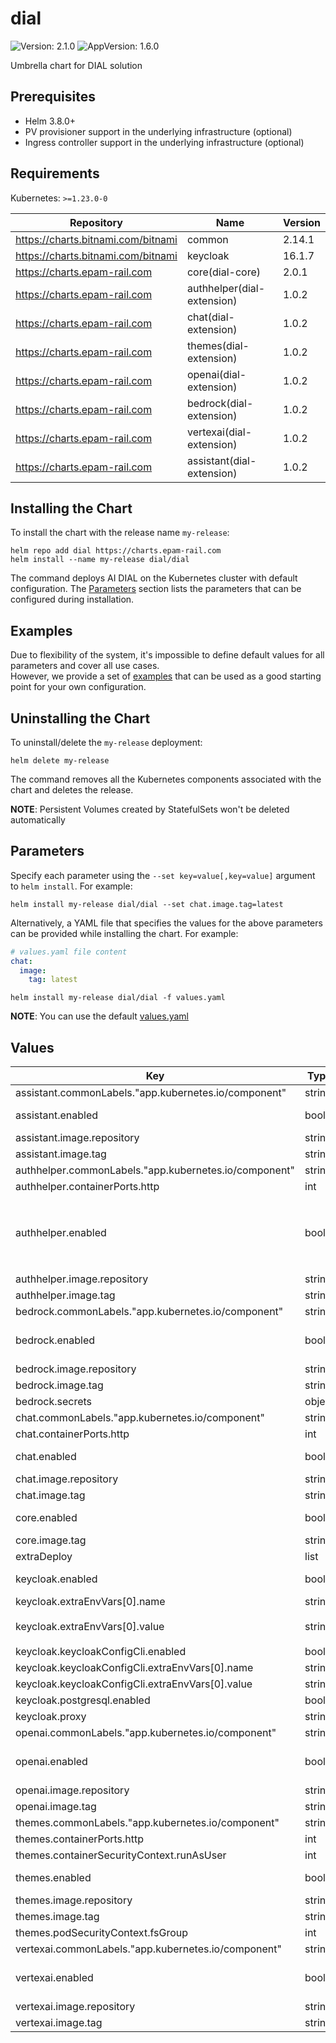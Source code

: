 # dial

![Version: 2.1.0](https://img.shields.io/badge/Version-2.1.0-informational?style=flat-square) ![AppVersion: 1.6.0](https://img.shields.io/badge/AppVersion-1.6.0-informational?style=flat-square)

Umbrella chart for DIAL solution

## Prerequisites

- Helm 3.8.0+
- PV provisioner support in the underlying infrastructure (optional)
- Ingress controller support in the underlying infrastructure (optional)

## Requirements

Kubernetes: `>=1.23.0-0`

| Repository | Name | Version |
|------------|------|---------|
| https://charts.bitnami.com/bitnami | common | 2.14.1 |
| https://charts.bitnami.com/bitnami | keycloak | 16.1.7 |
| https://charts.epam-rail.com | core(dial-core) | 2.0.1 |
| https://charts.epam-rail.com | authhelper(dial-extension) | 1.0.2 |
| https://charts.epam-rail.com | chat(dial-extension) | 1.0.2 |
| https://charts.epam-rail.com | themes(dial-extension) | 1.0.2 |
| https://charts.epam-rail.com | openai(dial-extension) | 1.0.2 |
| https://charts.epam-rail.com | bedrock(dial-extension) | 1.0.2 |
| https://charts.epam-rail.com | vertexai(dial-extension) | 1.0.2 |
| https://charts.epam-rail.com | assistant(dial-extension) | 1.0.2 |

## Installing the Chart

To install the chart with the release name `my-release`:

```console
helm repo add dial https://charts.epam-rail.com
helm install --name my-release dial/dial
```

The command deploys AI DIAL on the Kubernetes cluster with default configuration. The [Parameters](#parameters) section lists the parameters that can be configured during installation.

## Examples

Due to flexibility of the system, it's impossible to define default values for all parameters and cover all use cases.\
However, we provide a set of [examples](examples) that can be used as a good starting point for your own configuration.

## Uninstalling the Chart

To uninstall/delete the `my-release` deployment:

```console
helm delete my-release
```

The command removes all the Kubernetes components associated with the chart and deletes the release.

**NOTE**: Persistent Volumes created by StatefulSets won't be deleted automatically

## Parameters

Specify each parameter using the `--set key=value[,key=value]` argument to `helm install`. For example:

```console
helm install my-release dial/dial --set chat.image.tag=latest
```

Alternatively, a YAML file that specifies the values for the above parameters can be provided while installing the chart. For example:

```yaml
# values.yaml file content
chat:
  image:
    tag: latest
```

```console
helm install my-release dial/dial -f values.yaml
```

**NOTE**: You can use the default [values.yaml](values.yaml)

## Values

| Key | Type | Default | Description |
|-----|------|---------|-------------|
| assistant.commonLabels."app.kubernetes.io/component" | string | `"application"` |  |
| assistant.enabled | bool | `false` | Enable/disable ai-dial-assistant |
| assistant.image.repository | string | `"epam/ai-dial-assistant"` |  |
| assistant.image.tag | string | `"0.7.0"` |  |
| authhelper.commonLabels."app.kubernetes.io/component" | string | `"authentication"` |  |
| authhelper.containerPorts.http | int | `4088` |  |
| authhelper.enabled | bool | `false` | Enable/disable ai-dial-auth-helper. Set `keycloak.enabled: true` before enabling this. |
| authhelper.image.repository | string | `"epam/ai-dial-auth-helper"` |  |
| authhelper.image.tag | string | `"0.2.0"` |  |
| bedrock.commonLabels."app.kubernetes.io/component" | string | `"adapter"` |  |
| bedrock.enabled | bool | `false` | Enable/disable ai-dial-adapter-bedrock |
| bedrock.image.repository | string | `"epam/ai-dial-adapter-bedrock"` |  |
| bedrock.image.tag | string | `"0.7.0"` |  |
| bedrock.secrets | object | `{}` |  |
| chat.commonLabels."app.kubernetes.io/component" | string | `"application"` |  |
| chat.containerPorts.http | int | `3000` |  |
| chat.enabled | bool | `true` | Enable/disable ai-dial-chat |
| chat.image.repository | string | `"epam/ai-dial-chat"` |  |
| chat.image.tag | string | `"0.8.0"` |  |
| core.enabled | bool | `true` | Enable/disable ai-dial-core |
| core.image.tag | string | `"0.8.1"` |  |
| extraDeploy | list | `[]` |  |
| keycloak.enabled | bool | `false` | Enable/disable keycloak |
| keycloak.extraEnvVars[0].name | string | `"KC_FEATURES"` |  |
| keycloak.extraEnvVars[0].value | string | `"token-exchange,admin-fine-grained-authz,declarative-user-profile"` |  |
| keycloak.keycloakConfigCli.enabled | bool | `true` |  |
| keycloak.keycloakConfigCli.extraEnvVars[0].name | string | `"IMPORT_VARSUBSTITUTION_ENABLED"` |  |
| keycloak.keycloakConfigCli.extraEnvVars[0].value | string | `"true"` |  |
| keycloak.postgresql.enabled | bool | `true` |  |
| keycloak.proxy | string | `"edge"` |  |
| openai.commonLabels."app.kubernetes.io/component" | string | `"adapter"` |  |
| openai.enabled | bool | `false` | Enable/disable ai-dial-adapter-openai |
| openai.image.repository | string | `"epam/ai-dial-adapter-openai"` |  |
| openai.image.tag | string | `"0.10.0"` |  |
| themes.commonLabels."app.kubernetes.io/component" | string | `"webserver"` |  |
| themes.containerPorts.http | int | `8080` |  |
| themes.containerSecurityContext.runAsUser | int | `101` |  |
| themes.enabled | bool | `true` | Enable/disable ai-dial-chat-themes |
| themes.image.repository | string | `"epam/ai-dial-chat-themes"` |  |
| themes.image.tag | string | `"0.3.0"` |  |
| themes.podSecurityContext.fsGroup | int | `101` |  |
| vertexai.commonLabels."app.kubernetes.io/component" | string | `"adapter"` |  |
| vertexai.enabled | bool | `false` | Enable/disable ai-dial-adapter-vertexai |
| vertexai.image.repository | string | `"epam/ai-dial-adapter-vertexai"` |  |
| vertexai.image.tag | string | `"0.5.0"` |  |
